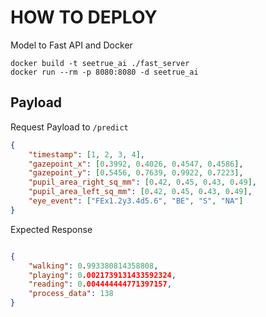 # HOW TO DEPLOY
Model to Fast API and Docker
```
docker build -t seetrue_ai ./fast_server
docker run --rm -p 8080:8080 -d seetrue_ai
```

## Payload

Request Payload to `/predict`
```.json
{
    "timestamp": [1, 2, 3, 4],
    "gazepoint_x": [0.3992, 0.4026, 0.4547, 0.4586],
    "gazepoint_y": [0.5456, 0.7639, 0.9922, 0.7223],
    "pupil_area_right_sq_mm": [0.42, 0.45, 0.43, 0.49],
    "pupil_area_left_sq_mm": [0.42, 0.45, 0.43, 0.49],
    "eye_event": ["FEx1.2y3.4d5.6", "BE", "S", "NA"]
}

```

Expected Response
```.json

{
    "walking": 0.993380814358808,
    "playing": 0.0021739131433592324,
    "reading": 0.004444444771397157,
    "process_data": 138
}

```